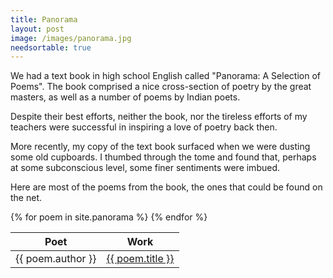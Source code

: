 ```yaml
---
title: Panorama
layout: post
image: /images/panorama.jpg
needsortable: true
---
```


We had a text book in high school English called "Panorama: A Selection of Poems". The book comprised a nice cross-section of poetry by the great masters, as well as a number of poems by Indian poets.

Despite their best efforts, neither the book, nor the tireless efforts of my teachers were successful in inspiring a love of poetry back then.

More recently, my copy of the text book surfaced when we were dusting some old cupboards. I thumbed through the tome and found that, perhaps at some subconscious level, some finer sentiments were imbued. 

Here are most of the poems from the book, the ones that could be found on the net.

<table class="sortable">
<thead><tr><th>Poet</th><th>Work</th></tr></thead>
{% for poem in site.panorama %}
        <tr><td>{{ poem.author }}</td>
        <td data-sort="{{ poem.title }}"><a href="{{ poem.url }}">{{ poem.title }}</a></td></tr>
{% endfor %}
</table>
